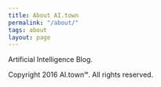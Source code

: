 ```yaml
---
title: About AI.town
permalink: "/about/"
tags: about
layout: page
---
```


Artificial Intelligence Blog.

Copyright 2016 AI.town℠. All rights reserved.
